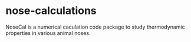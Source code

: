 # nose-calculations
NoseCal is a numerical caculation code package to study thermodynamic properties in various animal noses. 
